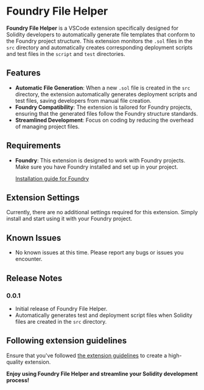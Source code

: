 # Foundry File Helper

**Foundry File Helper** is a VSCode extension specifically designed for Solidity developers to automatically generate file templates that conform to the Foundry project structure. This extension monitors the `.sol` files in the `src` directory and automatically creates corresponding deployment scripts and test files in the `script` and `test` directories.

## Features

- **Automatic File Generation**: When a new `.sol` file is created in the `src` directory, the extension automatically generates deployment scripts and test files, saving developers from manual file creation.
- **Foundry Compatibility**: The extension is tailored for Foundry projects, ensuring that the generated files follow the Foundry structure standards.
- **Streamlined Development**: Focus on coding by reducing the overhead of managing project files.

## Requirements

- **Foundry**: This extension is designed to work with Foundry projects. Make sure you have Foundry installed and set up in your project.

  [Installation guide for Foundry](https://getfoundry.sh/)

## Extension Settings

Currently, there are no additional settings required for this extension. Simply install and start using it with your Foundry project.

## Known Issues

- No known issues at this time. Please report any bugs or issues you encounter.

## Release Notes

### 0.0.1

- Initial release of Foundry File Helper.
- Automatically generates test and deployment script files when Solidity files are created in the `src` directory.

## Following extension guidelines

Ensure that you've followed [the extension guidelines](https://code.visualstudio.com/api/references/extension-guidelines) to create a high-quality extension.

**Enjoy using Foundry File Helper and streamline your Solidity development process!**
